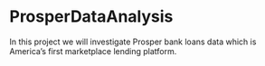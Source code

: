 # ProsperDataAnalysis
In this project we will investigate Prosper bank loans data which is America’s first marketplace lending platform.
